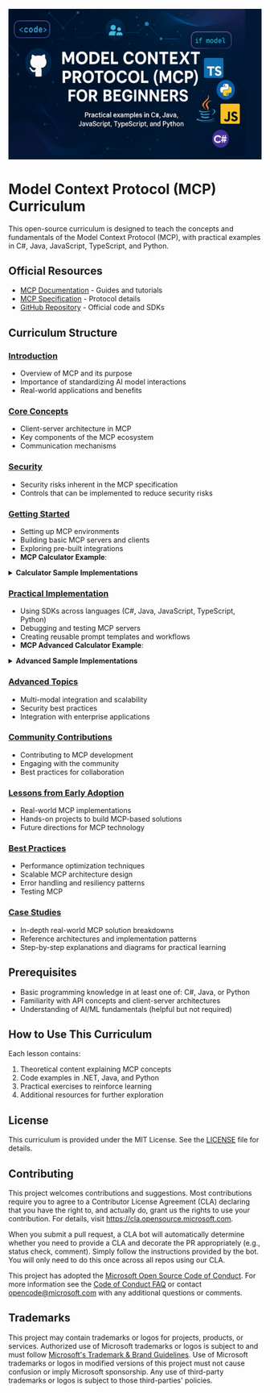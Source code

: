 ![MCP-for-beginners](./images/mcp-beginners.png)

# Model Context Protocol (MCP) Curriculum

This open-source curriculum is designed to teach the concepts and fundamentals of the Model Context Protocol (MCP), with practical examples in C#, Java, JavaScript, TypeScript, and Python.

## Official Resources

- [MCP Documentation](https://modelcontextprotocol.io/) - Guides and tutorials
- [MCP Specification](https://spec.modelcontextprotocol.io/) - Protocol details
- [GitHub Repository](https://github.com/modelcontextprotocol) - Official code and SDKs

## Curriculum Structure

### [Introduction](./00-Introduction/README.md)
- Overview of MCP and its purpose
- Importance of standardizing AI model interactions
- Real-world applications and benefits

### [Core Concepts](./01-CoreConcepts/README.md)
- Client-server architecture in MCP
- Key components of the MCP ecosystem
- Communication mechanisms

### [Security](./02-Security/readme.md)
- Security risks inherent in the MCP specification
- Controls that can be implemented to reduce security risks

### [Getting Started](./03-GettingStarted/README.md)
- Setting up MCP environments
- Building basic MCP servers and clients
- Exploring pre-built integrations
- **MCP Calculator Example**:
<details>
  <summary><strong>Calculator Sample Implementations</strong></summary>

  - [C# Calculator Server](./03-GettingStarted/samples/csharp/README.md)
  - [Java Calculator Server](./03-GettingStarted/samples/java/calculator/README.md)
  - [JavaScript Calculator Server](./03-GettingStarted/samples/javascript/README.md)
  - [Python Calculator Server](./03-GettingStarted/samples/python/mcp_calculator_server.py)
  - [TypeScript Calculator Server](./03-GettingStarted/samples/typescript/README.md)

</details>
  
### [Practical Implementation](./04-PracticalImplementation/README.md)
- Using SDKs across languages (C#, Java, JavaScript, TypeScript, Python)
- Debugging and testing MCP servers
- Creating reusable prompt templates and workflows
- **MCP Advanced Calculator Example**:
<details>
  <summary><strong>Advanced Sample Implementations</strong></summary>

  - [C# Sample](./04-PracticalImplementation/samples/csharp/README.md)
  - [Java Sample](./04-PracticalImplementation/samples/java/containerapp/README.md)
  - [JavaScript Sample](./04-PracticalImplementation/samples/javascript/README.md)
  - [Python Sample](./04-PracticalImplementation/samples/python/mcp_sample.py)
  - [TypeScript Sample](./04-PracticalImplementation/samples/typescript/README.md)

</details>

### [Advanced Topics](./05-AdvancedTopics/README.md)
- Multi-modal integration and scalability
- Security best practices
- Integration with enterprise applications

### [Community Contributions](./06-CommunityContributions/README.md)
- Contributing to MCP development
- Engaging with the community
- Best practices for collaboration

### [Lessons from Early Adoption](./07-CaseStudies/README.md)
- Real-world MCP implementations
- Hands-on projects to build MCP-based solutions
- Future directions for MCP technology

### [Best Practices](./08-BestPractices/README.md)
- Performance optimization techniques
- Scalable MCP architecture design
- Error handling and resiliency patterns
- Testing MCP

### [Case Studies](./09-CaseStudy/Readme.md)
- In-depth real-world MCP solution breakdowns
- Reference architectures and implementation patterns
- Step-by-step explanations and diagrams for practical learning

## Prerequisites

- Basic programming knowledge in at least one of: C#, Java, or Python
- Familiarity with API concepts and client-server architectures
- Understanding of AI/ML fundamentals (helpful but not required)

## How to Use This Curriculum

Each lesson contains:
1. Theoretical content explaining MCP concepts
2. Code examples in .NET, Java, and Python
3. Practical exercises to reinforce learning
4. Additional resources for further exploration

## License

This curriculum is provided under the MIT License. See the [LICENSE](./LICENSE) file for details.

## Contributing

This project welcomes contributions and suggestions.  Most contributions require you to agree to a
Contributor License Agreement (CLA) declaring that you have the right to, and actually do, grant us
the rights to use your contribution. For details, visit <https://cla.opensource.microsoft.com>.

When you submit a pull request, a CLA bot will automatically determine whether you need to provide
a CLA and decorate the PR appropriately (e.g., status check, comment). Simply follow the instructions
provided by the bot. You will only need to do this once across all repos using our CLA.

This project has adopted the [Microsoft Open Source Code of Conduct](https://opensource.microsoft.com/codeofconduct/).
For more information see the [Code of Conduct FAQ](https://opensource.microsoft.com/codeofconduct/faq/) or
contact [opencode@microsoft.com](mailto:opencode@microsoft.com) with any additional questions or comments.

## Trademarks

This project may contain trademarks or logos for projects, products, or services. Authorized use of Microsoft
trademarks or logos is subject to and must follow
[Microsoft's Trademark & Brand Guidelines](https://www.microsoft.com/legal/intellectualproperty/trademarks/usage/general).
Use of Microsoft trademarks or logos in modified versions of this project must not cause confusion or imply Microsoft sponsorship.
Any use of third-party trademarks or logos is subject to those third-parties' policies.
